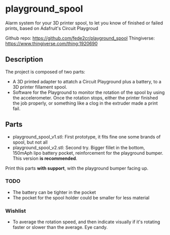 # playground_spool
Alarm system for your 3D printer spool, to let you know of finished or failed prints, based on Adafruit's Circuit Playgroud

Github repo: https://github.com/fede2cr/playground_spool
Thingiverse: https://www.thingiverse.com/thing:1920690

## Description
The project is composed of two parts:
- A 3D printed adapter to attatch a Circuit Playground plus a battery, to a 3D printer fillament spool.
- Software for the Playground to monitor the rotation of the spool by using the accelerometer. Once the rotation stops, either the printer finished the job properly, or something like a clog in the extruder made a print fail.

## Parts
- playground_spool_v1.stl: First prototype, it fits fine one some brands of spool, but not all
- playground_spool_v2.stl: Second try. Bigger fillet in the bottom, 150mAph lipo battery pocket, reinforcement for the playground bumper. This version **is recommended**.

Print this parts **with support**, with the playground bumper facing up.

### TODO
- The battery can be tighter in the pocket
- The pocket for the spool holder could be smaller for less material

### Wishlist
- To average the rotation speed, and then indicate visually if it's rotating faster or slower than the average. Eye candy.
